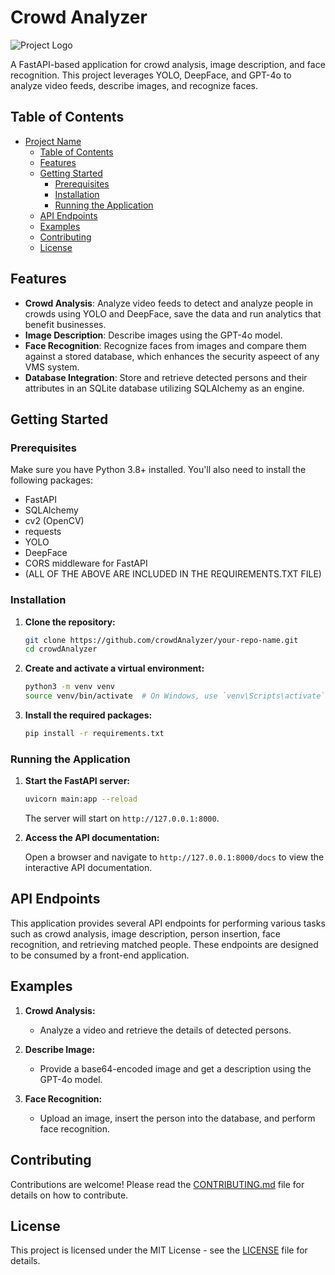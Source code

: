 # Crowd Analyzer

![Project Logo](path/to/logo.png)

A FastAPI-based application for crowd analysis, image description, and face recognition. This project leverages YOLO, DeepFace, and GPT-4o to analyze video feeds, describe images, and recognize faces.

## Table of Contents

- [Project Name](#project-name)
  - [Table of Contents](#table-of-contents)
  - [Features](#features)
  - [Getting Started](#getting-started)
    - [Prerequisites](#prerequisites)
    - [Installation](#installation)
    - [Running the Application](#running-the-application)
  - [API Endpoints](#api-endpoints)
  - [Examples](#examples)
  - [Contributing](#contributing)
  - [License](#license)

## Features

- **Crowd Analysis**: Analyze video feeds to detect and analyze people in crowds using YOLO and DeepFace, save the data and run analytics that benefit businesses.
- **Image Description**: Describe images using the GPT-4o model.
- **Face Recognition**: Recognize faces from images and compare them against a stored database, which enhances the security aspeect of any VMS system.
- **Database Integration**: Store and retrieve detected persons and their attributes in an SQLite database utilizing SQLAlchemy as an engine.

## Getting Started

### Prerequisites

Make sure you have Python 3.8+ installed. You'll also need to install the following packages:

- FastAPI
- SQLAlchemy
- cv2 (OpenCV)
- requests
- YOLO
- DeepFace
- CORS middleware for FastAPI
- (ALL OF THE ABOVE ARE INCLUDED IN THE REQUIREMENTS.TXT FILE)

### Installation

1. **Clone the repository:**

   ```bash
   git clone https://github.com/crowdAnalyzer/your-repo-name.git
   cd crowdAnalyzer
   ```

2. **Create and activate a virtual environment:**

   ```bash
   python3 -m venv venv
   source venv/bin/activate  # On Windows, use `venv\Scripts\activate`
   ```

3. **Install the required packages:**

   ```bash
   pip install -r requirements.txt
   ```

### Running the Application

1. **Start the FastAPI server:**

   ```bash
   uvicorn main:app --reload
   ```

   The server will start on `http://127.0.0.1:8000`.

2. **Access the API documentation:**

   Open a browser and navigate to `http://127.0.0.1:8000/docs` to view the interactive API documentation.

## API Endpoints

This application provides several API endpoints for performing various tasks such as crowd analysis, image description, person insertion, face recognition, and retrieving matched people. These endpoints are designed to be consumed by a front-end application.

## Examples

1. **Crowd Analysis:**
   - Analyze a video and retrieve the details of detected persons.
   
2. **Describe Image:**
   - Provide a base64-encoded image and get a description using the GPT-4o model.
   
3. **Face Recognition:**
   - Upload an image, insert the person into the database, and perform face recognition.

## Contributing

Contributions are welcome! Please read the [CONTRIBUTING.md](CONTRIBUTING.md) file for details on how to contribute.

## License

This project is licensed under the MIT License - see the [LICENSE](LICENSE) file for details.


